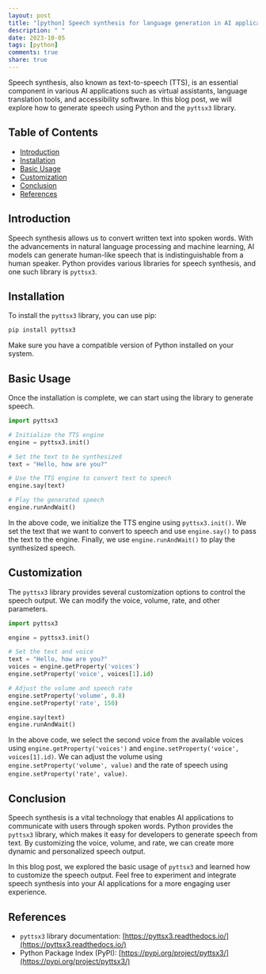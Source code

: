 ```yaml
---
layout: post
title: "[python] Speech synthesis for language generation in AI applications using Python"
description: " "
date: 2023-10-05
tags: [python]
comments: true
share: true
---
```


Speech synthesis, also known as text-to-speech (TTS), is an essential component in various AI applications such as virtual assistants, language translation tools, and accessibility software. In this blog post, we will explore how to generate speech using Python and the `pyttsx3` library.

## Table of Contents

- [Introduction](#introduction)
- [Installation](#installation)
- [Basic Usage](#basic-usage)
- [Customization](#customization)
- [Conclusion](#conclusion)
- [References](#references)

## Introduction

Speech synthesis allows us to convert written text into spoken words. With the advancements in natural language processing and machine learning, AI models can generate human-like speech that is indistinguishable from a human speaker. Python provides various libraries for speech synthesis, and one such library is `pyttsx3`.

## Installation

To install the `pyttsx3` library, you can use pip: 

```bash
pip install pyttsx3
```

Make sure you have a compatible version of Python installed on your system.

## Basic Usage

Once the installation is complete, we can start using the library to generate speech. 

```python
import pyttsx3

# Initialize the TTS engine
engine = pyttsx3.init()

# Set the text to be synthesized
text = "Hello, how are you?"

# Use the TTS engine to convert text to speech
engine.say(text)

# Play the generated speech
engine.runAndWait()
```

In the above code, we initialize the TTS engine using `pyttsx3.init()`. We set the text that we want to convert to speech and use `engine.say()` to pass the text to the engine. Finally, we use `engine.runAndWait()` to play the synthesized speech.

## Customization

The `pyttsx3` library provides several customization options to control the speech output. We can modify the voice, volume, rate, and other parameters.

```python
import pyttsx3

engine = pyttsx3.init()

# Set the text and voice
text = "Hello, how are you?"
voices = engine.getProperty('voices')
engine.setProperty('voice', voices[1].id)

# Adjust the volume and speech rate
engine.setProperty('volume', 0.8)
engine.setProperty('rate', 150)

engine.say(text)
engine.runAndWait()
```

In the above code, we select the second voice from the available voices using `engine.getProperty('voices')` and `engine.setProperty('voice', voices[1].id)`. We can adjust the volume using `engine.setProperty('volume', value)` and the rate of speech using `engine.setProperty('rate', value)`.

## Conclusion

Speech synthesis is a vital technology that enables AI applications to communicate with users through spoken words. Python provides the `pyttsx3` library, which makes it easy for developers to generate speech from text. By customizing the voice, volume, and rate, we can create more dynamic and personalized speech output.

In this blog post, we explored the basic usage of `pyttsx3` and learned how to customize the speech output. Feel free to experiment and integrate speech synthesis into your AI applications for a more engaging user experience.

## References

- `pyttsx3` library documentation: [https://pyttsx3.readthedocs.io/](https://pyttsx3.readthedocs.io/)
- Python Package Index (PyPI): [https://pypi.org/project/pyttsx3/](https://pypi.org/project/pyttsx3/)